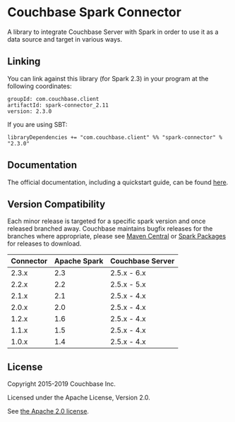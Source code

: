 # Couchbase Spark Connector

A library to integrate Couchbase Server with Spark in order to use it as a data source and target in various ways.

## Linking
You can link against this library (for Spark 2.3) in your program at the following coordinates:

```
groupId: com.couchbase.client
artifactId: spark-connector_2.11
version: 2.3.0
```

If you are using SBT:

```
libraryDependencies += "com.couchbase.client" %% "spark-connector" % "2.3.0"
```

## Documentation
The official documentation, including a quickstart guide, can be found [here](https://docs.couchbase.com/spark-connector/2.3/index.html).

## Version Compatibility

Each minor release is targeted for a specific spark version and once released
branched away. Couchbase maintains bugfix releases for the branches where
appropriate, please see [Maven Central](http://search.maven.org/#search%7Cga%7C1%7Ccom.couchbase.client.spark)
or [Spark Packages](http://spark-packages.org/package/couchbase/couchbase-spark-connector) for releases to download.

| Connector | Apache Spark | Couchbase Server |
| --------- | ------------ | ---------------- |
| 2.3.x     | 2.3          | 2.5.x - 6.x      |
| 2.2.x     | 2.2          | 2.5.x - 5.x      |
| 2.1.x     | 2.1          | 2.5.x - 4.x      |
| 2.0.x     | 2.0          | 2.5.x - 4.x      |
| 1.2.x     | 1.6          | 2.5.x - 4.x      |
| 1.1.x     | 1.5          | 2.5.x - 4.x      |
| 1.0.x     | 1.4          | 2.5.x - 4.x      |


## License
Copyright 2015-2019 Couchbase Inc.

Licensed under the Apache License, Version 2.0.

See [the Apache 2.0 license](http://www.apache.org/licenses/LICENSE-2.0).